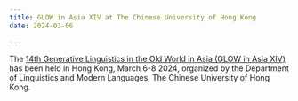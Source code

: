 ```yaml
---
title: GLOW in Asia XIV at The Chinese University of Hong Kong 
date: 2024-03-06
  
---
```

The [14th Generative Linguistics in the Old World in Asia (GLOW in Asia XIV)](https://ling.cuhk.edu.hk/glowxiv/) has been held in Hong Kong, March 6-8 2024, organized by the Department of Linguistics and Modern Languages, The Chinese University of Hong Kong. 
